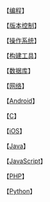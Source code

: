【[编程](编程)】

【[版本控制](版本控制)】

【[操作系统](操作系统)】

【[构建工具](构建工具)】

【[数据库](数据库)】

【[网络](网络)】

【[Android](Android)】

【[C](C)】

【[iOS](iOS)】

【[Java](Java)】

【[JavaScript](JavaScript)】

【[PHP](PHP)】

【[Python](Python)】


